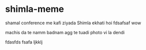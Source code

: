 # shimla-meme
shamal conference me kafi ziyada Shimla ekhati hoi
fdsafsaf
wow 


machis da te namm badnam 
agg te tuadi photo vi la dendi
<br> 


fdasfds
fsafa
ljkklj 